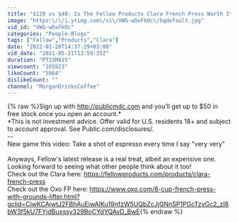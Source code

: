 ```yaml
---
title: "$129 vs $40: Is The Fellow Products Clara French Press Worth It?"
image: "https:\/\/i.ytimg.com\/vi\/VWG-wDxFkOc\/hqdefault.jpg"
vid_id: "VWG-wDxFkOc"
categories: "People-Blogs"
tags: ["Fellow","Products","Clara"]
date: "2022-01-20T14:37:29+03:00"
vid_date: "2021-05-21T12:59:35Z"
duration: "PT15M41S"
viewcount: "165823"
likeCount: "5964"
dislikeCount: ""
channel: "MorganDrinksCoffee"
---
```

{% raw %}Sign up with <a rel="nofollow" target="blank" href="http://publicmdc.com">http://publicmdc.com</a> and you’ll get up to $50 in free stock once you open an account.*<br />*This is not investment advice. Offer valid for U.S. residents 18+ and subject to account approval. See Public.com/disclosures/.<br />--<br />New game this video: Take a shot of espresso every time I say &quot;very very&quot; <br /><br />Anyways, Fellow's latest release is a real treat, albeit an expensive one. Looking forward to seeing what other people think about it too!<br />Check out the Clara here: <a rel="nofollow" target="blank" href="https://fellowproducts.com/products/clara-french-press">https://fellowproducts.com/products/clara-french-press</a><br />Check out the Oxo FP here: <a rel="nofollow" target="blank" href="https://www.oxo.com/8-cup-french-press-with-grounds-lifter.html?gclid=CjwKCAjwtJ2FBhAuEiwAIKu19nfzW5UQbZcJjGNnSP1PGcTzyGc2_zI8bW3f5kU7FYjdBuxssy329BoCYdYQAvD_BwE">https://www.oxo.com/8-cup-french-press-with-grounds-lifter.html?gclid=CjwKCAjwtJ2FBhAuEiwAIKu19nfzW5UQbZcJjGNnSP1PGcTzyGc2_zI8bW3f5kU7FYjdBuxssy329BoCYdYQAvD_BwE</a>{% endraw %}

